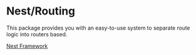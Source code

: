 # Nest/Routing
This package provides you with an easy-to-use system to separate route logic into routers based.

[Nest Framework](https://github.com/officialgurvir/nest)